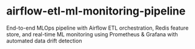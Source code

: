 # airflow-etl-ml-monitoring-pipeline
End-to-end MLOps pipeline with Airflow ETL orchestration, Redis feature store, and real-time ML monitoring using Prometheus &amp; Grafana with automated data drift detection
